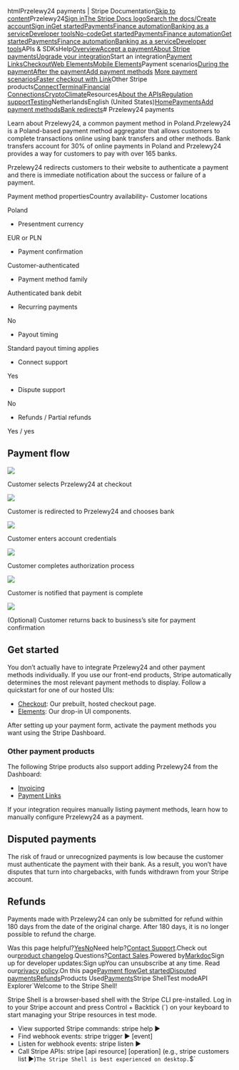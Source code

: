 htmlPrzelewy24 payments | Stripe Documentation[Skip to content](#main-content)Przelewy24[Sign in](https://dashboard.stripe.com/login?redirect=https%3A%2F%2Fdocs.stripe.com%2Fpayments%2Fp24)[The Stripe Docs logo](/)[Search the docs/](#)[Create account](https://dashboard.stripe.com/register)[Sign in](https://dashboard.stripe.com/login?redirect=https%3A%2F%2Fdocs.stripe.com%2Fpayments%2Fp24)[Get started](/get-started)[Payments](/payments)[Finance automation](/finance-automation)[Banking as a service](/financial-services)[Developer tools](/development)[No-code](/no-code)[Get started](/get-started)[Payments](/payments)[Finance automation](/finance-automation)[](#)[Get started](/get-started)[Payments](/payments)[Finance automation](/finance-automation)[Banking as a service](/financial-services)[Developer tools](/development)[](#)APIs & SDKsHelp[Overview](/docs/payments)[Accept a payment](#)[About Stripe payments](#)[Upgrade your integration](/docs/payments/upgrades)Start an integration[Payment Links](#)[Checkout](#)[Web Elements](#)[Mobile Elements](#)Payment scenarios[During the payment](#)[After the payment](#)[Add payment methods](#)
[More payment scenarios](#)[Faster checkout with Link](#)Other Stripe products[Connect](#)[Terminal](#)[Financial Connections](#)[Crypto](#)[Climate](#)Resources[About the APIs](#)[Regulation support](#)[Testing](/docs/testing)NetherlandsEnglish (United States)[](#)[](#)[Home](/docs)[Payments](/docs/payments)[Add payment methods](/docs/payments/payment-methods/overview)[Bank redirects](/docs/payments/bank-redirects)# Przelewy24 payments

Learn about Przelewy24, a common payment method in Poland.Przelewy24 is a Poland-based payment method aggregator that allows customers to complete transactions online using bank transfers and other methods. Bank transfers account for 30% of online payments in Poland and Przelewy24 provides a way for customers to pay with over 165 banks.

Przelewy24 redirects customers to their website to authenticate a payment and there is immediate notification about the success or failure of a payment.

Payment method propertiesCountry availability- Customer locations

Poland


- Presentment currency

EUR or PLN


- Payment confirmation

Customer-authenticated


- Payment method family

Authenticated bank debit


- Recurring payments

No


- Payout timing

Standard payout timing applies


- Connect support

Yes


- Dispute support

No


- Refunds / Partial refunds

Yes / yes



## Payment flow

![](https://b.stripecdn.com/docs-statics-srv/assets/checkout.4af16ecfd4f0a3f4044c56d6100c4a42.svg)

Customer selects Przelewy24 at checkout

![](https://b.stripecdn.com/docs-statics-srv/assets/select-bank.8f253f020c5c5bd6f81ef281739fe9e2.svg)

Customer is redirected to Przelewy24 and chooses bank

![](https://b.stripecdn.com/docs-statics-srv/assets/redirect.f6e6ccf58078e0a25815560086204c24.svg)

Customer enters account credentials

![](https://b.stripecdn.com/docs-statics-srv/assets/pincode-sms.d10a5a14a3a7e5d3c00942531f9143cd.svg)

Customer completes authorization process

![](https://b.stripecdn.com/docs-statics-srv/assets/redirect-success.740e23b33b6f52a746e8ec50285e2805.svg)

Customer is notified that payment is complete

![](https://b.stripecdn.com/docs-statics-srv/assets/success.1ee3b6d34d944693e654e84f6d1be9f3.svg)

(Optional) Customer returns back to business’s site for payment confirmation

## Get started

You don’t actually have to integrate Przelewy24 and other payment methods individually. If you use our front-end products, Stripe automatically determines the most relevant payment methods to display. Follow a quickstart for one of our hosted UIs:

- [Checkout](/checkout/quickstart): Our prebuilt, hosted checkout page.
- [Elements](/payments/quickstart): Our drop-in UI components.

After setting up your payment form, activate the payment methods you want using the Stripe Dashboard.

### Other payment products

The following Stripe products also support adding Przelewy24 from the Dashboard:

- [Invoicing](/invoicing/quickstart-guide)
- [Payment Links](/payment-links)

If your integration requires manually listing payment methods, learn how to manually configure Przelewy24 as a payment.

## Disputed payments

The risk of fraud or unrecognized payments is low because the customer must authenticate the payment with their bank. As a result, you won’t have disputes that turn into chargebacks, with funds withdrawn from your Stripe account.

## Refunds

Payments made with Przelewy24 can only be submitted for refund within 180 days from the date of the original charge. After 180 days, it is no longer possible to refund the charge.

Was this page helpful?[Yes](#)[No](#)Need help?[Contact Support](https://support.stripe.com/).Check out our[product changelog](https://stripe.com/blog/changelog).Questions?[Contact Sales](https://stripe.com/contact/sales).Powered by[Markdoc](https://markdoc.dev)Sign up for developer updates:Sign upYou can unsubscribe at any time. Read our[privacy policy](https://stripe.com/privacy).On this page[Payment flow](#payment-flow)[Get started](#get-started)[Disputed payments](#disputed-payments)[Refunds](#refunds)Products Used[Payments](/payments)Stripe ShellTest modeAPI Explorer[](https://stripe.com/docs/stripe-cli#install)`Welcome to the Stripe Shell!

Stripe Shell is a browser-based shell with the Stripe CLI pre-installed. Log in to your
Stripe account and press Control + Backtick (`) on your keyboard to start managing your Stripe
resources in test mode.

- View supported Stripe commands: stripe help ▶️
- Find webhook events: stripe trigger ▶️ [event]
- Listen for webhook events: stripe listen ▶
- Call Stripe APIs: stripe [api resource] [operation] (e.g., stripe customers list ▶️)`The Stripe Shell is best experienced on desktop.`$`
